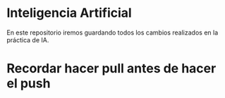 # Inteligencia Artificial
En este repositorio iremos guardando todos los cambios realizados en la práctica de IA.

# Recordar hacer pull antes de hacer el push

